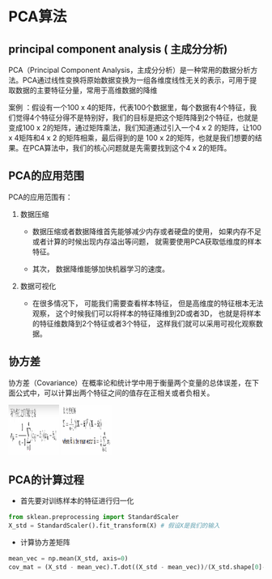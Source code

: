 

# PCA算法


## principal component analysis ( 主成分分析)
PCA（Principal Component Analysis，主成分分析）是一种常用的数据分析方法。PCA通过线性变换将原始数据变换为一组各维度线性无关的表示，可用于提取数据的主要特征分量，常用于高维数据的降维

案例 ：假设有一个100 x 4的矩阵，代表100个数据里，每个数据有4个特征，我们觉得4个特征分得不是特别好，我们的目标是把这个矩阵降到2个特征，也就是变成100 x 2的矩阵，通过矩阵乘法，我们知道通过引入一个4 x 2 的矩阵，让100 x 4矩阵和4 x 2 的矩阵相乘，最后得到的是 100 x 2的矩阵，也就是我们想要的结果。在PCA算法中，我们的核心问题就是先需要找到这个4 x 2的矩阵。

## PCA的应用范围
PCA的应用范围有：

1. 数据压缩

    * 数据压缩或者数据降维首先能够减少内存或者硬盘的使用， 如果内存不足或者计算的时候出现内存溢出等问题， 就需要使用PCA获取低维度的样本特征。

    * 其次， 数据降维能够加快机器学习的速度。 



2. 数据可视化

    * 在很多情况下， 可能我们需要查看样本特征， 但是高维度的特征根本无法观察， 这个时候我们可以将样本的特征降维到2D或者3D， 也就是将样本的特征维数降到2个特征或者3个特征， 这样我们就可以采用可视化观察数据。

## 协方差


协方差（Covariance）在概率论和统计学中用于衡量两个变量的总体误差，在下面公式中，可以计算出两个特征之间的值存在正相关或者负相关。

<img src="https://github.com/xiaoxingchen505/Machine_Learning/blob/main/images/cov1.png" width="100" height="100">

<img src="https://github.com/xiaoxingchen505/Machine_Learning/blob/main/images/cov2.png" width="100" height="100">

## PCA的计算过程

* 首先要对训练样本的特征进行归一化

```python
from sklean.preprocessing import StandardScaler
X_std = StandardScaler().fit_transform(X) # 假设X是我们的输入
```

* 计算协方差矩阵

```python
mean_vec = np.mean(X_std, axis=0)
cov_mat = (X_std - mean_vec).T.dot((X_std - mean_vec))/(X_std.shape[0]-1)
```
